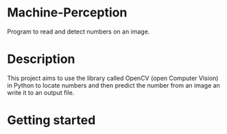 # Machine-Perception
Program to read and detect numbers on an image.

# Description
This project aims to use the library called OpenCV (open Computer Vision) in Python to locate numbers and then predict the number from an image an write it to an output file.

# Getting started



